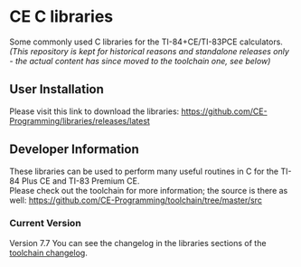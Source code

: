 # CE C libraries
Some commonly used C libraries for the TI-84+CE/TI-83PCE calculators.  
_(This repository is kept for historical reasons and standalone releases only - the actual content has since moved to the toolchain one, see below)_

## User Installation
Please visit this link to download the libraries: https://github.com/CE-Programming/libraries/releases/latest

## Developer Information
These libraries can be used to perform many useful routines in C for the TI-84 Plus CE and TI-83 Premium CE.  
Please check out the toolchain for more information; the source is there as well: https://github.com/CE-Programming/toolchain/tree/master/src

### Current Version
Version 7.7
You can see the changelog in the libraries sections of the [toolchain changelog](https://github.com/CE-Programming/toolchain/blob/master/changelog.md).
